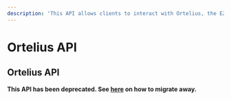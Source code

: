 ```yaml
---
description: 'This API allows clients to interact with Ortelius, the EZChain indexer.'
---
```


# Ortelius API

## Ortelius API

**This API has been deprecated. See [here](deprecating-ortelius.md) on how to migrate away.**


